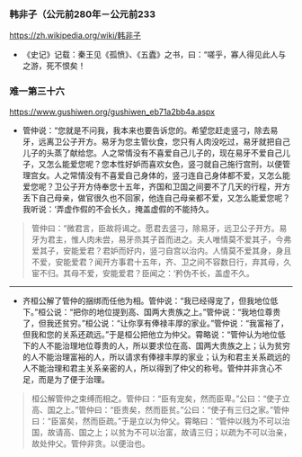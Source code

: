 ### 韩非子（公元前280年－公元前233
https://zh.wikipedia.org/wiki/韩非子
- 《史记》记载：秦王见《孤愤》、《五蠹》之书，曰：“嗟乎，寡人得见此人与之游，死不恨矣！
### 难一第三十六
https://www.gushiwen.org/gushiwen_eb71a2bb4a.aspx
- 管仲说：“您就是不问我，我本来也要告诉您的。希望您赶走竖刁，除去易牙，远离卫公子开方。易牙为您主管伙食，您只有人肉没吃过，易牙就把自己儿子的头蒸了献给您。人之常情没有不喜爱自己儿子的，现在易牙不爱自己儿子，又怎么能爱您呢？您本性好妒而喜欢女色，竖刁就自己施行宫刑，以便管理宫女。人之常情没有不喜爱自己身体的，竖刁连自己身体都不爱，又怎么能爱您呢？卫公子开方侍奉您十五年，齐国和卫国之间要不了几天的行程，开方丢下自己母亲，做官很久也不回家，他连自己母亲都不爱，又怎么能爱您呢？我听说：‘弄虚作假的不会长久，掩盖虚假的不能持久。
>管仲曰：“微君言，臣故将谒之。愿君去竖刁，除易牙，远卫公子开方。易牙为君主，惟人肉未尝，易牙烝其子首而进之。夫人唯情莫不爱其子，今弗爱其子，安能爱君？君妒而好内，竖刁自宫以治内。人情莫不爱其身，身且不爱，安能爱君？闻开方事君十五年，齐、卫之间不容数日行，弃其母，久宦不归。其母不爱，安能爱君？臣闻之：‘矜伪不长，盖虚不久。
---
- 齐桓公解了管仲的捆绑而任他为相。管仲说：“我已经得宠了，但我地位低下。”桓公说：“把你的地位提到高、国两大贵族之上。”管仲说：“我地位尊贵了，但我还贫穷。”桓公说：“让你享有俸禄丰厚的家业。”管仲说：“我富裕了，但我和您的关系还疏远。”于是桓公把他立为仲父。霄略说：“管仲认为地位低下的人不能治理地位尊贵的人，所以要求位在高、国两大贵族之上；认为贫穷的人不能治理富裕的人，所以请求有俸禄丰厚的家业；认为和君主关系疏远的人不能治理和君主关系亲密的人，所以得到了仲父的称号。管仲并非贪心不足，而是为了便于治理。
>桓公解管仲之束缚而相之。管仲曰：“臣有宠矣，然而臣卑。”公曰：“使子立高、国之上。”管仲曰：“臣贵矣，然而臣贫。”公曰：“使子有三归之家。”管仲曰：“臣富矣，然而臣疏。”于是立以为仲父。霄略曰：“管仲以贱为不可以治国，故请高、国之上；以贫为不可以治富，故请三归；以疏为不可以治亲，故处仲父。管仲非贪。以便治也。
